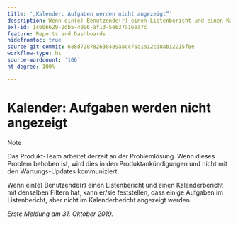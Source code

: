 ```yaml
---
title: '„Kalender: Aufgaben werden nicht angezeigt“'
description: Wenn ein(e) Benutzende(r) einen Listenbericht und einen Kalenderbericht mit denselben Filtern hat, kann er/sie feststellen, dass einige Aufgaben im Listenbericht, aber nicht im Kalenderbericht angezeigt werden.
exl-id: 1c606629-0db5-4096-af13-5e637a16ea7c
feature: Reports and Dashboards
hidefromtoc: true
source-git-commit: 688d728782638489aacc76a1a12c38ab12215f8e
workflow-type: ht
source-wordcount: '106'
ht-degree: 100%

---
```


# Kalender: Aufgaben werden nicht angezeigt

>[!NOTE]
>
>Das Produkt-Team arbeitet derzeit an der Problemlösung. Wenn dieses Problem behoben ist, wird dies in den Produktankündigungen und nicht mit den Wartungs-Updates kommuniziert.

Wenn ein(e) Benutzende(r) einen Listenbericht und einen Kalenderbericht mit denselben Filtern hat, kann er/sie feststellen, dass einige Aufgaben im Listenbericht, aber nicht im Kalenderbericht angezeigt werden.

_Erste Meldung am 31. Oktober 2019._
